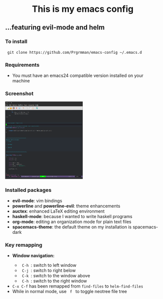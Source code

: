 <h1 align="center">This is my emacs config</h1>
<h2> ...featuring <b>evil-mode</b> and <b>helm</b></h2>

<h3> To install </h3>
<code> git clone https://github.com/Prgrmman/emacs-config ~/.emacs.d </code> 

<h3> Requirements </h3>

<ul>
<li> You must have an emacs24 compatible version installed on your machine </li> 
</ul>
<h3> Screenshot </h3>
<img src="https://raw.githubusercontent.com/Prgrmman/emacs-config/master/screenshots/screenshot.png" width="50%" height= "50%">
  
<h3> Installed packages</h3>
<ul>
  <li> <b>evil-mode</b>: vim bindings </li>
  <li> <b>powerline</b> and <b>powerline-evil</b>: theme enhancements</li>
  <li> <b>auctex</b>: enhanced LaTeX editing environment </li>
  <li> <b>haskell-mode</b>: because I wanted to write haskell programs </li>
  <li> <b>org-mode</b>: editing an organization mode for plain text files </li>
  <li> <b>spacemacs-theme</b>: the default theme on my installation is spacemacs-dark </li> 
</ul>

<h3> Key remapping </h3>
<ul>
    <li> <b> Window navigation: </b> </li> 
	<ul>
	    <li> <code> C-h </code>: switch to left window </li>
	    <li> <code> C-j </code>: switch to right below </li>
	    <li> <code> C-k </code>: switch to the window above </li>
	    <li> <code> C-h </code>: switch to the right window </li>
	</ul>
  <li> <code>C-x C-f</code> has been remapped from <code>find-files</code> to <code>helm-find-files</code></li>
  <li> While in normal mode, use <code> f </code> to toggle neotree file tree  </li>
    </ul>
